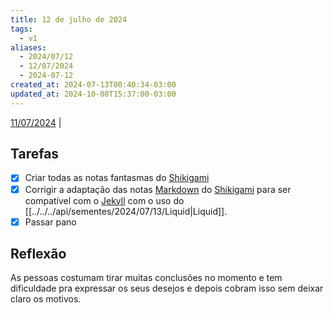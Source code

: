 ```yaml
---
title: 12 de julho de 2024
tags:
  - v1
aliases:
  - 2024/07/12
  - 12/07/2024
  - 2024-07-12
created_at: 2024-07-13T00:40:34-03:00
updated_at: 2024-10-08T15:37:00-03:00
---
```


[11/07/2024](2024-07-11-Sexto_post.md) | 

## Tarefas

- [X] Criar todas as notas fantasmas do [Shikigami](../../../api/retorno/2024/07/26/Shikigami.md)
- [x] Corrigir a adaptação das notas [Markdown](../../../api/atomos/2024/07/08/Markdown.md) do [Shikigami](../../../api/retorno/2024/07/26/Shikigami.md) para ser compatível com o [Jekyll](../../../api/entrada/2024/07/10/Jekyll.md) com o uso do [[../../../api/sementes/2024/07/13/Liquid|Liquid]].
- [x] Passar pano

##  Reflexão

As pessoas costumam tirar muitas conclusões no momento e tem dificuldade pra expressar os seus desejos e depois cobram isso sem deixar claro os motivos.
